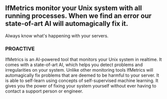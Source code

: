 ## IfMetrics monitor your Unix system with all running processes. When we find an error our state-of-art AI will automagically fix it.
Always know what's happening with your servers.

### PROACTIVE
IfMetrics is an AI-powered tool that monitors your Unix system in realtime. It comes with a state-of-art AI, which helps you detect problems and irregularities on your system. Unlike other monitoring tools IfMetrics will automagically fix problems that are deemed to be harmful to your server. It is able to self-learn using concepts of self-supervised machine learning. It gives you the power of fixing your system yourself without ever having to contact a support person or engineer.
